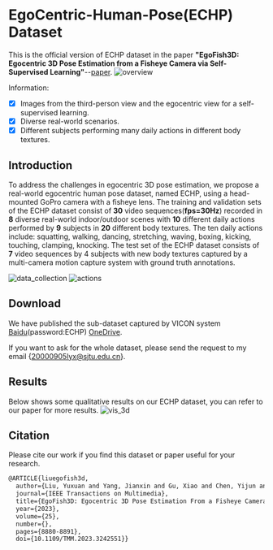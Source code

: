 # EgoCentric-Human-Pose(ECHP) Dataset
This is the official version of ECHP dataset in the paper **"EgoFish3D: Egocentric 3D Pose Estimation from a Fisheye Camera via Self-Supervised Learning"**--[paper](https://ieeexplore.ieee.org/abstract/document/10037218).
![overview](https://user-images.githubusercontent.com/86871168/147398404-7ee8fcad-24a8-4a7a-89ad-5288c7bfccdd.png)

Information:
- [x] Images from the third-person view and the egocentric view for a self-supervised learning.
- [x] Diverse real-world scenarios.
- [x] Different subjects performing many daily actions in different body textures.

## Introduction
To address the challenges in egocentric 3D pose estimation, we propose a real-world egocentric human pose dataset, named ECHP, using a head-mounted GoPro camera with a fisheye lens. The training and validation sets of the ECHP dataset consist of **30** video sequences(**fps=30Hz**) recorded in **8** diverse real-world indoor/outdoor scenes with **10** different daily actions performed by **9** subjects in **20** different body textures. The ten daily actions include: squatting, walking, dancing, stretching, waving, boxing, kicking, touching, clamping, knocking. The test set of the ECHP dataset consists of **7** video sequences by 4 subjects with new body textures captured by a multi-camera motion capture system with ground truth annotations.

![data_collection](https://user-images.githubusercontent.com/86871168/147669662-4c266356-ef4d-46a2-ad81-90e3c43b21cc.png)
![actions](https://user-images.githubusercontent.com/86871168/147398391-418eebfc-05eb-4a70-a78c-444ddfe7f2a5.png)

## Download
We have published the sub-dataset captured by VICON system [Baidu](https://pan.baidu.com/s/1gfAnaEL8ixrqFFHDea2GXw)(password:ECHP) [OneDrive](https://1drv.ms/f/s!ArIpmfxbEG9BgzVF94eCY5Y1YsgX?e=NdOy0O).

If you want to ask for the whole dataset, please send the request to my email {20000905lyx@sjtu.edu.cn}.

## Results
Below shows some qualitative results on our ECHP dataset, you can refer to our paper for more results.
![vis_3d](https://user-images.githubusercontent.com/86871168/147670746-03d20b38-f9f7-4b75-8b07-eb6cb215ceac.png)


## Citation
Please cite our work if you find this dataset or paper useful for your research.
```latex
@ARTICLE{liuegofish3d,
  author={Liu, Yuxuan and Yang, Jianxin and Gu, Xiao and Chen, Yijun and Guo, Yao and Yang, Guang-Zhong},
  journal={IEEE Transactions on Multimedia}, 
  title={EgoFish3D: Egocentric 3D Pose Estimation From a Fisheye Camera via Self-Supervised Learning}, 
  year={2023},
  volume={25},
  number={},
  pages={8880-8891},
  doi={10.1109/TMM.2023.3242551}}
  
```
